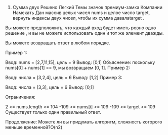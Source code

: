 1. Сумма двух
Решено
Легкий
Темы
значок премиум-замка
Компании
Намекать
Дан массив целых чисел nums и целое число target, вернуть индексы двух чисел, чтобы их сумма давалаtarget .

Вы можете предположить, что каждый вход будет иметь ровно одно решение , и вы не можете использовать один и тот же элемент дважды.

Вы можете возвращать ответ в любом порядке.

 

Пример 1:

Ввод: nums = [2,7,11,15], цель = 9
 Вывод: [0,1]
 Объяснение: поскольку nums[0] + nums[1] == 9, мы возвращаем [0, 1].
Пример 2:

Ввод: числа = [3,2,4], цель = 6
 Вывод: [1,2]
Пример 3:

Ввод: числа = [3,3], цель = 6
 Вывод: [0,1]
 

Ограничения:

2 <= nums.length <= 104
-109 <= nums[i] <= 109
-109 <= target <= 109
Существует только один правильный ответ.
 

Продолжение:  Можете ли вы придумать алгоритм, сложность которого меньше временной?O(n2) 